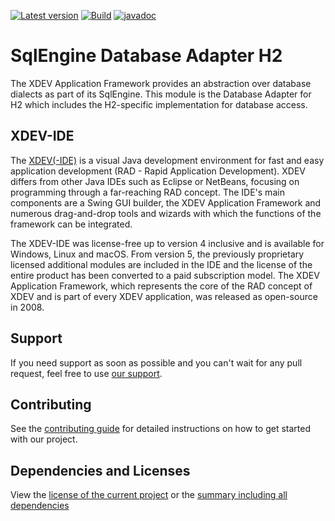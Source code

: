 [![Latest version](https://img.shields.io/maven-central/v/com.xdev-software/xapi-db-h2)](https://mvnrepository.com/artifact/com.xdev-software/xapi-db-h2)
[![Build](https://img.shields.io/github/actions/workflow/status/xdev-software/xapi-db-h2/checkBuild.yml?branch=develop)](https://github.com/xdev-software/xapi-db-h2/actions/workflows/checkBuild.yml?query=branch%3Adevelop)
[![javadoc](https://javadoc.io/badge2/com.xdev-software/xapi-db-h2/javadoc.svg)](https://javadoc.io/doc/com.xdev-software/xapi-db-h2) 
# SqlEngine Database Adapter H2

The XDEV Application Framework provides an abstraction over database dialects as part of its SqlEngine. This module is the Database Adapter for H2 which includes the H2-specific implementation for database access.

## XDEV-IDE
The [XDEV(-IDE)](https://xdev.software/en/products/swing-builder) is a visual Java development environment for fast and easy application development (RAD - Rapid Application Development). XDEV differs from other Java IDEs such as Eclipse or NetBeans, focusing on programming through a far-reaching RAD concept. The IDE's main components are a Swing GUI builder, the XDEV Application Framework and numerous drag-and-drop tools and wizards with which the functions of the framework can be integrated.

The XDEV-IDE was license-free up to version 4 inclusive and is available for Windows, Linux and macOS. From version 5, the previously proprietary licensed additional modules are included in the IDE and the license of the entire product has been converted to a paid subscription model. The XDEV Application Framework, which represents the core of the RAD concept of XDEV and is part of every XDEV application, was released as open-source in 2008.

## Support
If you need support as soon as possible and you can't wait for any pull request, feel free to use [our support](https://xdev.software/en/services/support).

## Contributing
See the [contributing guide](./CONTRIBUTING.md) for detailed instructions on how to get started with our project.

## Dependencies and Licenses
View the [license of the current project](LICENSE) or the [summary including all dependencies](https://xdev-software.github.io/xapi-db-h2/dependencies/)
